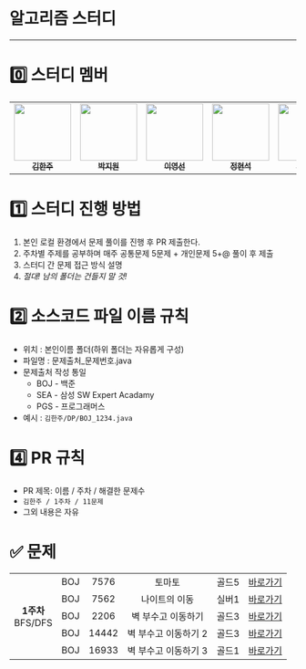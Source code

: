 # 알고리즘 스터디
---

# 0️⃣ 스터디 멤버

<table>
    <tr>
        <td align="center">
	    <a href="https://github.com/rlagkswn00">
	    	<img src="https://avatars.githubusercontent.com/u/56250226?v=4" width="100px;" alt=""/>
	    	<br/>
	    	<sub>
	    	<b>김한주</b>
	        </sub>
	    </a>
	    <br />
	</td>
        <td align="center">
	    <a href="https://github.com/david-parkk">
	    	<img src="https://avatars.githubusercontent.com/u/57484954?v=4" width="100px;" alt=""/>
	    	<br/>
	    	<sub>
	    	<b>박지원</b>
	        </sub>
	    </a>
	    <br />
	</td>
        <td align="center">
	    <a href="https://github.com/lyouxsun">
	    	<img src="https://avatars.githubusercontent.com/u/108388253?v=4" width="100px;" alt=""/>
	    	<br/>
	    	<sub>
	    	<b>이영선</b>
	        </sub>
	    </a>
	    <br />
	</td>
	<td align="center">
	    <a href="https://github.com/hyuns66">
	    	<img src="https://avatars.githubusercontent.com/u/72616557?v=4" width="100px;" alt=""/>
	    	<br/>
	    	<sub>
	    	<b>정현석</b>
	        </sub>
	    </a>
	    <br />
	</td>
	<td align="center">
	    <a href="https://github.com/kmw10693">
	    	<img src="https://avatars.githubusercontent.com/u/60867950?v=4" width="100px;" alt=""/>
	    	<br/>
	    	<sub>
	    	<b>김민우</b>
	        </sub>
	    </a>
	    <br />
	</td>
    <td align="center">
	    <a href="https://github.com/yunjeongiya">
	    	<img src="https://avatars.githubusercontent.com/u/70215620?v=4" width="100px;" alt=""/>
	    	<br/>
	    	<sub>
	    	<b>이윤정</b>
	        </sub>
	    </a>
	    <br />
	</td>
    </tr>
</table>

# 1️⃣ 스터디 진행 방법

1. 본인 로컬 환경에서 문제 풀이를 진행 후 PR 제출한다.
2. 주차별 주제를 공부하며 매주 공통문제 5문제 + 개인문제 5+@ 풀이 후 제출
3. 스터디 간 문제 접근 방식 설명
4. _절대! 남의 폴더는 건들지 말 것!_

# 2️⃣ 소스코드 파일 이름 규칙
- 위치 : 본인이름 폴더(하위 폴더는 자유롭게 구성)
- 파일명 : 문제출처\_문제번호.java
- 문제출처 작성 통일
  - BOJ - 백준
  - SEA - 삼성 SW Expert Acadamy
  - PGS - 프로그래머스
- 예시 : `김한주/DP/BOJ_1234.java`

# 4️⃣ PR 규칙

- PR 제목: 이름 / 주차 / 해결한 문제수
- `김한주 / 1주차 / 11문제`
- 그외 내용은 자유

# ✅ 문제

<table>
    <!-- 1주차 문제 -->
    <tr style="text-align: center">
        <td rowspan="5"><b>1주차</b></br>BFS/DFS</td>
        <td>BOJ</td><td>7576</td><td>토마토</td><td>골드5</td>
        <td><a href="https://www.acmicpc.net/problem/7576">바로가기</a></td>
    </tr>
    <tr style="text-align: center">
        <td>BOJ</td><td>7562</td><td>나이트의 이동</td><td>실버1</td>
        <td><a href="https://www.acmicpc.net/problem/7562">바로가기</a></td>
    </tr>
    <tr style="text-align: center">
        <td>BOJ</td><td>2206</td><td>벽 부수고 이동하기</td><td>골드3</td>
        <td><a href="https://www.acmicpc.net/problem/2206">바로가기</a></td>
    </tr>
    <tr style="text-align: center">
        <td>BOJ</td><td>14442</td><td>벽 부수고 이동하기 2</td><td>골드3</td>
        <td><a href="https://www.acmicpc.net/problem/14442">바로가기</a></td>
    </tr>
    <tr style="text-align: center">
        <td>BOJ</td><td>16933</td><td>벽 부수고 이동하기 3</td><td>골드1</td>
        <td><a href="https://www.acmicpc.net/problem/16933">바로가기</a></td>
    </tr>
</table>
